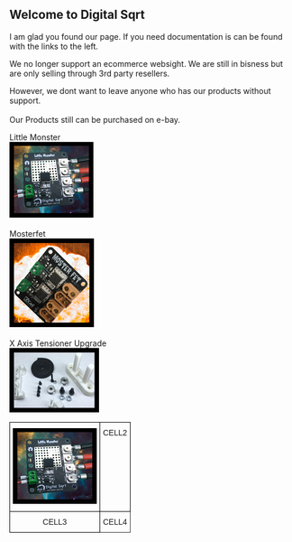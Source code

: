## Welcome to Digital Sqrt 
I am glad you found our page.   If you need documentation is can be found with the links to the left.

We no longer support an ecommerce websight. We are still in bisness but are only selling through 3rd party resellers.

However,  we dont want to leave anyone who has our products without support.<br>
<br>
Our Products still can be purchased on e-bay.<br>


Little Monster<br>
[<img src="/Images/ICONS/LittleMonster.png" alt="Little Monster MOSFET">](https://www.ebay.com/itm/253867492055)<br>
<br>
Mosterfet<br>
[<img src="/Images/ICONS/Mosterfet.png">](https://www.ebay.com/itm/254727143701)<br>
<br>
X Axis Tensioner Upgrade<br>
[<img src="/Images/ICONS/tension.jpg">](https://www.ebay.com/itm/254151055965)<br>



<style type="text/css">
.tg  {border-collapse:collapse;border-spacing:0;}
.tg td{border-color:black;border-style:solid;border-width:1px;font-family:Arial, sans-serif;font-size:14px;
  overflow:hidden;padding:10px 5px;word-break:normal;}
.tg th{border-color:black;border-style:solid;border-width:1px;font-family:Arial, sans-serif;font-size:14px;
  font-weight:normal;overflow:hidden;padding:10px 5px;word-break:normal;}
.tg .tg-kt89{font-family:"Comic Sans MS", cursive, sans-serif !important;;text-align:center;vertical-align:top}
.tg .tg-b8ue{border-color:#333333;font-family:"Comic Sans MS", cursive, sans-serif !important;;text-align:center;vertical-align:top}
</style>
<table class="tg">
<tbody>
  <tr>
    <td class="tg-kt89"><a href="https://www.ebay.com/itm/254727143701"><img src="/Images/ICONS/LittleMonster.png" alt="Little Monster MOSFET"></a></td>
    <td class="tg-kt89">CELL2</td>
  </tr>
  <tr>
    <td class="tg-kt89">CELL3</td>
    <td class="tg-b8ue">CELL4</td>
  </tr>
</tbody>
</table>

